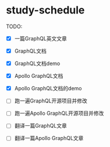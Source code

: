 # study-schedule

TODO:

- [x] 一篇GraphQL英文文章
- [x] GraphQL文档
- [x] GraphQL文档demo
- [x] Apollo GraphQL文档
- [x] Apollo GraphQL文档的demo
- [ ] 跑一遍GraphQL开源项目并修改
- [ ] 跑一遍Apollo GraphQL开源项目并修改
- [ ] 翻译一篇GraphQL文章
- [ ] 翻译一篇Apollo GraphQL文章

